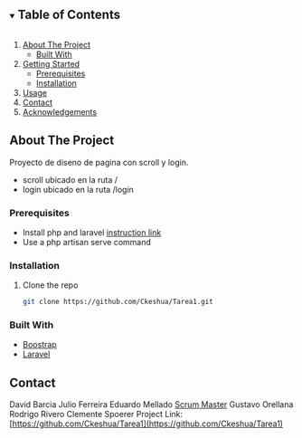 <!--
*** Thanks for checking out the Best-README-Template. If you have a suggestion
*** that would make this better, please fork the repo and create a pull request
*** or simply open an issue with the tag "enhancement".
*** Thanks again! Now go create something AMAZING! :D
***
***
***
*** To avoid retyping too much info. Do a search and replace for the following:
*** github_username, repo_name, twitter_handle, email, project_title, project_description
-->



<!-- PROJECT SHIELDS -->
<!--
*** I'm using markdown "reference style" links for readability.
*** Reference links are enclosed in brackets [ ] instead of parentheses ( ).
*** See the bottom of this document for the declaration of the reference variables
*** for contributors-url, forks-url, etc. This is an optional, concise syntax you may use.
*** https://www.markdownguide.org/basic-syntax/#reference-style-links
-->



<!-- PROJECT LOGO -->



<!-- TABLE OF CONTENTS -->
<details open="open">
  <summary><h2 style="display: inline-block">Table of Contents</h2></summary>
  <ol>
    <li>
      <a href="#about-the-project">About The Project</a>
      <ul>
        <li><a href="#built-with">Built With</a></li>
      </ul>
    </li>
    <li>
      <a href="#getting-started">Getting Started</a>
      <ul>
        <li><a href="#prerequisites">Prerequisites</a></li>
        <li><a href="#installation">Installation</a></li>
      </ul>
    </li>
    <li><a href="#usage">Usage</a></li>
    <li><a href="#contact">Contact</a></li>
    <li><a href="#acknowledgements">Acknowledgements</a></li>
  </ol>
</details>



<!-- ABOUT THE PROJECT -->
## About The Project
Proyecto de diseno de pagina con scroll y login.
* scroll ubicado en la ruta /
* login ubicado en la ruta /login

### Prerequisites
* Install php and laravel
  [instruction link](https://unab.blackboard.com/bbcswebdav/pid-4658137-dt-content-rid-28156232_1/courses/INS232.202110.6640.TR/Taller2%20Instalaci%C3%B3nLaravel.pdf)
* Use a php artisan serve command
### Installation

1. Clone the repo
   ```sh
   git clone https://github.com/Ckeshua/Tarea1.git
   ```


### Built With

* [Boostrap](https://getbootstrap.com/)
* [Laravel](https://laravel.com/)




<!-- Contacto -->
## Contact

David Barcia
Julio Ferreira
Eduardo Mellado	[Scrum Master](https://github.com/Ckeshua)
Gustavo Orellana
Rodrigo Rivero
Clemente Spoerer
Project Link: [https://github.com/Ckeshua/Tarea1](https://github.com/Ckeshua/Tarea1)







<!-- MARKDOWN LINKS & IMAGES -->
<!-- https://www.markdownguide.org/basic-syntax/#reference-style-links -->
[contributors-shield]: https://img.shields.io/github/contributors/Ckeshua/Tarea1.svg?style=for-the-badge
[contributors-url]: https://github.com/Ckeshua/Tarea1/graphs/contributors
[forks-shield]: https://img.shields.io/github/forks/Ckeshua/Tarea1.svg?style=for-the-badge
[forks-url]: https://github.com/Ckeshua/Tarea1/network/members
[stars-shield]: https://img.shields.io/github/stars/Ckeshua/Tarea1.svg?style=for-the-badge
[stars-url]: https://github.com/Ckeshua/Tarea1/stargazers
[issues-shield]: https://img.shields.io/github/issues/Ckeshua/Tarea1.svg?style=for-the-badge
[issues-url]: https://github.com/Ckeshua/Tarea1/issues
[license-shield]: https://img.shields.io/github/license/Ckeshua/Tarea1.svg?style=for-the-badge
[license-url]: https://github.com/Ckeshua/Tarea1/blob/master/LICENSE.txt
